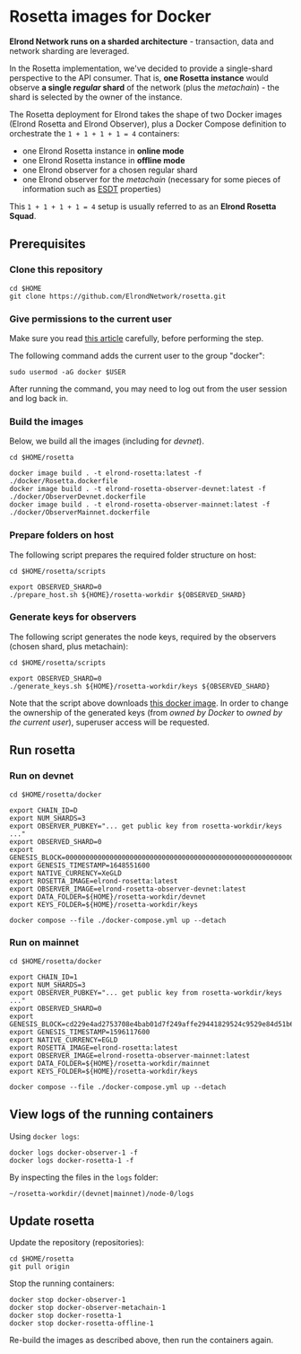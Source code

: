 # Rosetta images for Docker

**Elrond Network runs on a sharded architecture** - transaction, data and network sharding are leveraged. 

In the Rosetta implementation, we've decided to provide a single-shard perspective to the API consumer. That is, **one Rosetta instance** would observe **a single _regular_ shard** of the network (plus the _metachain_) - the shard is selected by the owner of the instance.

The Rosetta deployment for Elrond takes the shape of two Docker images (Elrond Rosetta and Elrond Observer), plus a Docker Compose definition to orchestrate the `1 + 1 + 1 + 1 = 4` containers: 

 - one Elrond Rosetta instance in **online mode**
 - one Elrond Rosetta instance in **offline mode**
 - one Elrond observer for a chosen regular shard
 - one Elrond observer for the _metachain_ (necessary for some pieces of information such as [ESDT](https://docs.elrond.com/developers/esdt-tokens) properties)
 
This `1 + 1 + 1 + 1 = 4` setup is usually referred to as an **Elrond Rosetta Squad**.

## Prerequisites

### Clone this repository

```
cd $HOME
git clone https://github.com/ElrondNetwork/rosetta.git
```

### Give permissions to the current user

Make sure you read [this article](https://docs.docker.com/engine/install/linux-postinstall/) carefully, before performing the step.

The following command adds the current user to the group "docker":

```
sudo usermod -aG docker $USER
```

After running the command, you may need to log out from the user session and log back in.

### Build the images

Below, we build all the images (including for  _devnet_).

```
cd $HOME/rosetta

docker image build . -t elrond-rosetta:latest -f ./docker/Rosetta.dockerfile
docker image build . -t elrond-rosetta-observer-devnet:latest -f ./docker/ObserverDevnet.dockerfile
docker image build . -t elrond-rosetta-observer-mainnet:latest -f ./docker/ObserverMainnet.dockerfile
```

### Prepare folders on host

The following script prepares the required folder structure on host:

```
cd $HOME/rosetta/scripts

export OBSERVED_SHARD=0
./prepare_host.sh ${HOME}/rosetta-workdir ${OBSERVED_SHARD}
```

### Generate keys for observers

The following script generates the node keys, required by the observers (chosen shard, plus metachain):

```
cd $HOME/rosetta/scripts

export OBSERVED_SHARD=0
./generate_keys.sh ${HOME}/rosetta-workdir/keys ${OBSERVED_SHARD}
```

Note that the script above downloads [this docker image](https://hub.docker.com/r/elrondnetwork/elrond-go-keygenerator). In order to change the ownership of the generated keys (from _owned by Docker_ to _owned by the current user_), superuser access will be requested.

## Run rosetta

### Run on devnet

```
cd $HOME/rosetta/docker

export CHAIN_ID=D
export NUM_SHARDS=3
export OBSERVER_PUBKEY="... get public key from rosetta-workdir/keys ..."
export OBSERVED_SHARD=0
export GENESIS_BLOCK=0000000000000000000000000000000000000000000000000000000000000000
export GENESIS_TIMESTAMP=1648551600
export NATIVE_CURRENCY=XeGLD
export ROSETTA_IMAGE=elrond-rosetta:latest
export OBSERVER_IMAGE=elrond-rosetta-observer-devnet:latest
export DATA_FOLDER=${HOME}/rosetta-workdir/devnet
export KEYS_FOLDER=${HOME}/rosetta-workdir/keys

docker compose --file ./docker-compose.yml up --detach
```

### Run on mainnet

```
cd $HOME/rosetta/docker

export CHAIN_ID=1
export NUM_SHARDS=3
export OBSERVER_PUBKEY="... get public key from rosetta-workdir/keys ..."
export OBSERVED_SHARD=0
export GENESIS_BLOCK=cd229e4ad2753708e4bab01d7f249affe29441829524c9529e84d51b6d12f2a7
export GENESIS_TIMESTAMP=1596117600
export NATIVE_CURRENCY=EGLD
export ROSETTA_IMAGE=elrond-rosetta:latest
export OBSERVER_IMAGE=elrond-rosetta-observer-mainnet:latest
export DATA_FOLDER=${HOME}/rosetta-workdir/mainnet
export KEYS_FOLDER=${HOME}/rosetta-workdir/keys

docker compose --file ./docker-compose.yml up --detach
```

## View logs of the running containers

Using `docker logs`:

```
docker logs docker-observer-1 -f
docker logs docker-rosetta-1 -f
```

By inspecting the files in the `logs` folder:

```
~/rosetta-workdir/(devnet|mainnet)/node-0/logs
```

## Update rosetta

Update the repository (repositories):

```
cd $HOME/rosetta
git pull origin
```

Stop the running containers:

```
docker stop docker-observer-1
docker stop docker-observer-metachain-1
docker stop docker-rosetta-1
docker stop docker-rosetta-offline-1
```

Re-build the images as described above, then run the containers again.
